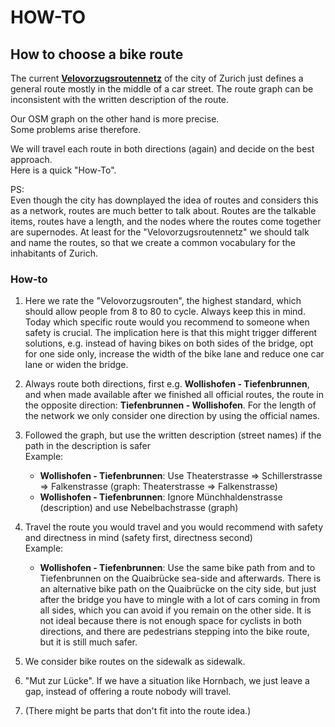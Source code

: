# HOW-TO

## How to choose a bike route
The current [**Velovorzugsroutennetz**](https://github.com/posmocoop/bike-index/blob/main/map/zurich/zurich_vorzugsrouten_2021-10-18.geojson) of the city of Zurich just defines a general route mostly in the middle of a car street. The route graph can be inconsistent with the written description of the route.          

Our OSM graph on the other hand is more precise.             
Some problems arise therefore.             

We will travel each route in both directions (again) and decide on the best approach.             
Here is a quick "How-To".            

PS:         
Even though the city has downplayed the idea of routes and considers this as a network, routes are much better to talk about. 
Routes are the talkable items, routes have a length, and the nodes where the routes come together are supernodes. At least for the "Velovorzugsroutennetz" we should talk and name the routes, so that we create a common vocabulary for the inhabitants of Zurich.       


### How-to
1. Here we rate the "Velovorzugsrouten", the highest standard, which should allow people from 8 to 80 to cycle. Always keep this in 
   mind. Today which specific route would you recommend to someone when safety is crucial. The implication here is that this might trigger different solutions, e.g. instead of having bikes on both sides of the bridge, opt for one side only, increase the width of the bike lane and reduce one car lane or widen the bridge.

2. Always route both directions, first e.g. **Wollishofen - Tiefenbrunnen**, and when made available after we finished all official routes, the route in the opposite direction: **Tiefenbrunnen - Wollishofen**. For the length of the network we 
   only consider one direction by using the official names.

3. Followed the graph, but use the written description (street names) if the path in the description is safer               
   Example:             
   - **Wollishofen - Tiefenbrunnen**: Use Theaterstrasse => Schillerstrasse => Falkenstrasse  (graph: Theaterstrasse => Falkenstrasse)
   - **Wollishofen - Tiefenbrunnen**: Ignore Münchhaldenstrasse (description) and use Nebelbachstrasse (graph)

4. Travel the route you would travel and you would recommend with safety and directness in mind (safety first, directness second)               
   Example:           
   - **Wollishofen - Tiefenbrunnen**: Use the same bike path from and to Tiefenbrunnen on the Quaibrücke sea-side and afterwards. 
   There is an alternative bike path on the Quaibrücke on the city side, but just after the bridge you have to mingle with a lot of cars coming in from all sides, which you can avoid if you remain on the other side. It is not ideal because there is not enough space for cyclists in both directions, and there are pedestrians stepping into the bike route, but it is still much safer. 

5. We consider bike routes on the sidewalk as sidewalk. 

6. "Mut zur Lücke". If we have a situation like Hornbach, we just leave a gap, instead of offering a route nobody will travel. 

7. (There might be parts that don't fit into the route idea.) 





